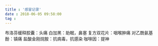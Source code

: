```yaml
---
title : '感冒记录'
date : 2018-06-05 09:58:00
tag :
---
```


布洛芬缓释胶囊：头痛
白加黑：助眠，鼻塞
复方双花片：咽喉肿痛
对乙酰氨基酚：镇痛
盐酸金刚烷胺：抗病毒，抗感染
咖啡因：提神